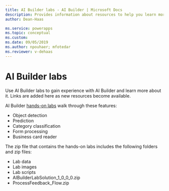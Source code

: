 ```yaml
---
title: AI Builder labs - AI Builder | Microsoft Docs
description: Provides information about resources to help you learn more about AI Builder 
author: Dean-Haas

ms.service: powerapps
ms.topic: conceptual
ms.custom: 
ms.date: 09/05/2019
ms.author: npouhaer; mfotedar
ms.reviewer: v-dehaas
---
```


# AI Builder labs

Use AI Builder labs to gain experience with AI Builder and learn more about it. Links are added here as new resources become available.

AI Builder [hands-on labs](https://go.microsoft.com/fwlink/?linkid=2103171) walk through these features:

- Object detection
- Prediction
- Category classification
- Form processing
- Business card reader

The zip file that contains the hands-on labs includes the following folders and zip files:

- Lab data
- Lab images
- Lab scripts
- AIBuilderLabSolution_1_0_0_0.zip
- ProcessFeedback_Flow.zip

<!--note from editor: Can you suggest edits to the Readme file that accompanies this zip file? We don't want to use language codes in URLs, and we don't use "CDS."
***BEGIN EDIT***

AI Builder labs walk through object detection, binary classification, text classification, form processing, and business card scenarios.

Please visit [https://docs.microsoft.com/ai-builder/overview] to learn more about the scenarios and AI Builder.

To set up the environment to use AI Builder labs, follow these steps. 

For Binary Classification, Text Classification, and Object Detection scenarios you need sample data in Common Data Service.

Manual data setup

Step 1 :Import AIBuilderLabSolution_1_0_0_0 to the Common Data Service environment.
This will create three Common Data Service entities: Object Detection Product , Health Feedback, and Online Shopping Intent 

Step 2 : Upload data to the entities created in step 1.
o	Binary classification :	Follow the instructions [here](https://docs.microsoft.com/ai-builder/binary-classification-data-prep) to upload the Online Shopping Intent data.
o	Text Classification : Go to Lab Data/Text Classification folder, and then upload data from pai_healthcare_feedbacks. Follow the instructions [here](https://docs.microsoft.com/ai-builder/before-you-build-text-classification-model)
o	Object Detection : Go to Lab Data/ObjectDetection folder.Then upload data from aib_objectdetectionproducts. Please follow the same instructions as above for data upload.


For form processing, business card, and object detection labs, you'll need images and PDFs that are available in the Lab Images folder.

***END EDIT***
-->
